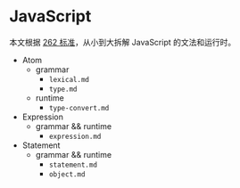 # JavaScript

本文根据 [262 标准](http://www.ecma-international.org/ecma-262/10.0/)，从小到大拆解 JavaScript 的文法和运行时。

- Atom
  - grammar
    - `lexical.md`
    - `type.md`
  - runtime
    - `type-convert.md`
- Expression
  - grammar && runtime
    - `expression.md`
- Statement
  - grammar && runtime
    - `statement.md`
    - `object.md`
